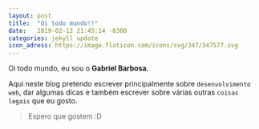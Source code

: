 ```yaml
---
layout: post
title:  "Oi todo mundo!!"
date:   2019-02-12 21:45:14 -0300
categories: jekyll update
icon_adress: https://image.flaticon.com/icons/svg/347/347577.svg
---
```

Oi todo mundo, eu sou o **Gabriel Barbosa**.

Aqui neste blog pretendo escrever principalmente sobre `desenvolvimento web`, dar algumas dicas e também escrever sobre várias outras `coisas legais` que eu gosto.

>Espero que gostem :D